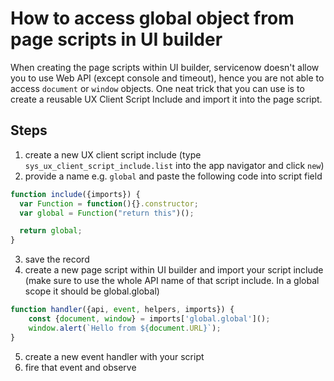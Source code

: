 # How to access global object from page scripts in UI builder
When creating the page scripts within UI builder, servicenow doesn't allow you to use Web API (except console and timeout), hence you are not able to access `document` or `window` objects.
One neat trick that you can use is to create a reusable UX Client Script Include and import it into the page script.

## Steps
1. create a new UX client script include (type `sys_ux_client_script_include.list` into the app navigator and click `new`)
2. provide a name e.g. `global` and paste the following code into script field
```javascript
function include({imports}) { 
  var Function = function(){}.constructor;
  var global = Function("return this")();

  return global;
}
```
3. save the record
4. create a new page script within UI builder and import your script include (make sure to use the whole API name of that script include. In a global scope it should be global.global) 
```javascript
function handler({api, event, helpers, imports}) {
    const {document, window} = imports['global.global']();
    window.alert(`Hello from ${document.URL}`);    
}
```
5. create a new event handler with your script
6. fire that event and observe

